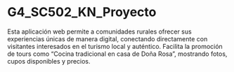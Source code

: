 # G4_SC502_KN_Proyecto
Esta aplicación web permite a comunidades rurales ofrecer sus experiencias únicas de manera digital, conectando directamente con visitantes interesados en el turismo local y auténtico. Facilita la promoción de tours como “Cocina tradicional en casa de Doña Rosa”, mostrando fotos, cupos disponibles y precios.
